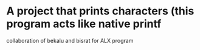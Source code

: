 # A project that prints characters (this program acts like native printf
collaboration of bekalu and bisrat for ALX program
